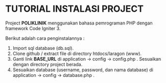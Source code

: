 # TUTORIAL INSTALASI PROJECT

Project **POLIKLINIK** menggunakan bahasa pemrograman PHP dengan framework Code Igniter 3.

Berikut adalah cara penginstalannya :
1. Import sql database (db.sql).
2. Clone github / extract file di directory htdocs/laragon (www).
3. Ganti link **BASE_URL** di application -> config -> config.php . Sesuaikan dengan directory project berada.
4. Sesuaikan database (username, password, dan nama database) di application -> config -> database.php . 
